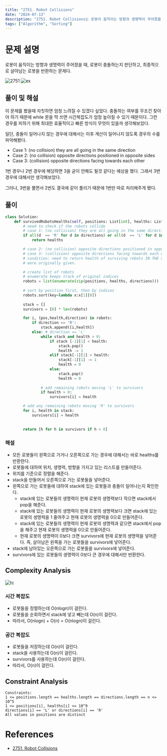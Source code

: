 ```yaml
---
title: "2751. Robot Collisions"
date: "2024-07-13"
description: "2751. Robot Collisions는 로봇이 움직이는 방향과 생명력이 주어졌을 때, 로봇이 충돌하는지 판단하고, 최종적으로 살아남는 로봇을 반환하는 문제다."
tags: ["Algorithm", "Sorting"]
---
```


# 문제 설명
로봇이 움직이는 방향과 생명력이 주어졌을 때, 로봇이 충돌하는지 판단하고, 최종적으로 살아남는 로봇을 반환하는 문제다.

![2751](../../../images/LEET/2751/2751.png)
![ex](../../../images/LEET/2751/ex.png)

## 풀이 및 해설
이 문제를 봤을때 자칫하면 엄청 느려질 수 있겠다 싶었다. 충돌하는 여부를 무조건 찾아야 하기 때문에 while 문을 막 쓰면 시간복잡도가 엄청 높아질 수 있기 때문이다. 그런 경우를 피하기 위해 최대한 효율적이고 빠른 방식이 무엇이 있을까 생각해보았다.

일단, 충돌이 일어나지 않는 경우에 대해서는 이후 계산이 일어나지 않도록 경우의 수를 파악해봤다.
- Case 1: (no collision) they are all going in the same direction
- Case 2: (no collision) opposite directions positioned in opposite sides
- Case 3: (collision) opposite directions facing towards each other

1번 경우나 2번 경우에 해당하면 3을 굳이 안해도 될것 같다는 예상을 했다. 그래서 3번 경우에 대해서만 생각해보았다.

그러나, 3번을 풀면서 2번도 결국에 같이 풀리기 때문에 1번만 따로 처리해주게 됐다.

## 풀이
```python
class Solution:
    def survivedRobotsHealths(self, positions: List[int], healths: List[int], directions: str) -> List[int]:
        # need to check if the robots collide
        # case 1: (no collision) they are all going in the same direction
        if all(d  == 'R' for d in directions) or all(d  == 'L' for d in directions):
            return healths

        # case 2: (no collision) opposite directions positioned in opposite sides
        # case 3: (collision) opposite directions facing towards each other
        # condition: need to return health of surviving robots IN THE SAME ORDER as the healths
        # were originally given.

        # create list of robots
        # enumerate keeps track of original indices
        robots = list(enumerate(zip(positions, healths, directions)))
        
        # sort by position first, then by indices
        robots.sort(key=lambda x:x[1][0])
        
        stack = []
        survivors = [0] * len(robots)

        for i, (pos,health,direction) in robots:
            if direction == 'R':
                stack.append([i,health])
            else: # direction == 'L'
                while stack and health > 0:
                    if stack [-1][1] < health:
                        stack.pop()
                        health -= 1
                    elif stack[-1][1] > health:
                        stack[-1][1] -= 1
                        health = 0
                    else:
                        stack.pop()
                        health = 0
                
                # add remaining robots moving 'L' to survivors
                if health > 0:
                    survivors[i] = health

        # add any remaining robots moving 'R' to survivors        
        for i, health in stack:
            survivors[i] = health
        
        
        return [h for h in survivors if h > 0]
```
### 해설
- 모든 로봇들이 왼쪽으로 가거나 오른쪽으로 가는 경우에 대해서는 바로 healths를 반환한다.
- 로봇들에 대하여 위치, 생명력, 방향을 가지고 있는 리스트를 만들어준다.
- 위치를 기준으로 정렬을 해준다.
- stack을 만들어서 오른쪽으로 가는 로봇들을 넣어준다.
- 왼쪽으로 가는 로봇들에 대하여 stack에 있는 로봇들과 충돌이 일어나는지 확인한다.
    - stack에 있는 로봇들의 생명력이 현재 로봇의 생명력보다 작으면 stack에서 pop을 해준다.
    - stack에 있는 로봇들의 생명력이 현재 로봇의 생명력보다 크면 stack에 있는 로봇의 생명력을 1 줄여주고 현재 로봇의 생명력을 0으로 만들어준다.
    - stack에 있는 로봇들의 생명력이 현재 로봇의 생명력과 같으면 stack에서 pop을 해주고 현재 로봇의 생명력을 0으로 만들어준다.
    - 현재 로봇의 생명력이 0보다 크면 survivors에 현재 로봇의 생명력을 넣어준다. 즉, 살아남은 왼쪽을 가는 로봇들을 survivors에 넣어준다.
- stack에 남아있는 오른쪽으로 가는 로봇들을 survivors에 넣어준다.
- survivors에 있는 로봇들의 생명력이 0보다 큰 경우에 대해서만 반환한다.

## Complexity Analysis
![tc](../../../images/LEET/2751/tc.png)

### 시간 복잡도
- 로봇들을 정렬하는데 O(nlogn)이 걸린다.
- 로봇들을 순회하면서 stack에 넣고 빼는데 O(n)이 걸린다.
- 따라서, O(nlogn) + O(n) = O(nlogn)이 걸린다.

### 공간 복잡도
- 로봇들을 저장하는데 O(n)이 걸린다.
- stack을 사용하는데 O(n)이 걸린다.
- survivors를 사용하는데 O(n)이 걸린다.
- 따라서, O(n)이 걸린다.

## Constraint Analysis
```
Constraints:
1 <= positions.length == healths.length == directions.length == n <= 10^5
1 <= positions[i], healths[i] <= 10^9
directions[i] == 'L' or directions[i] == 'R'
All values in positions are distinct
```

# References
- [2751. Robot Collisions](https://leetcode.com/problems/robot-collisions/)
